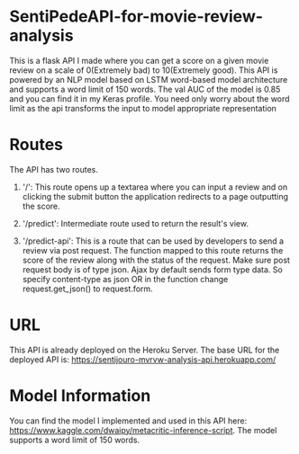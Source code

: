 # SentiPedeAPI-for-movie-review-analysis
This is a flask API I made where you can get a score on a given movie review on a scale of 0(Extremely bad) to 10(Extremely good). This API is powered by an NLP model based on LSTM word-based model architecture and supports a word limit of 150 words.  The val AUC of the model is 0.85 and you can find it in my Keras profile. You need only worry about the word limit as the api transforms the input to model appropriate representation

# Routes 
The API has two routes.
1. '/': This route opens up a textarea where you can input a review and on clicking the submit button the application redirects to a page outputting the score.

2. '/predict': Intermediate route used to return the result's view.

3. '/predict-api': This is a route that can be used by developers to send a review via post request. The function mapped to this route returns the score of the review along with the status of the request. Make sure post request body is of type json. Ajax by default sends form type data. So specify content-type as json OR in the function change request.get_json() to request.form.

# URL
This API is already deployed on the Heroku Server. The base URL for the deployed API is: https://sentijouro-mvrvw-analysis-api.herokuapp.com/

# Model Information
You can find the model I implemented and used in this API here: https://www.kaggle.com/dwaipy/metacritic-inference-script. The model supports a word limit of 150 words.
